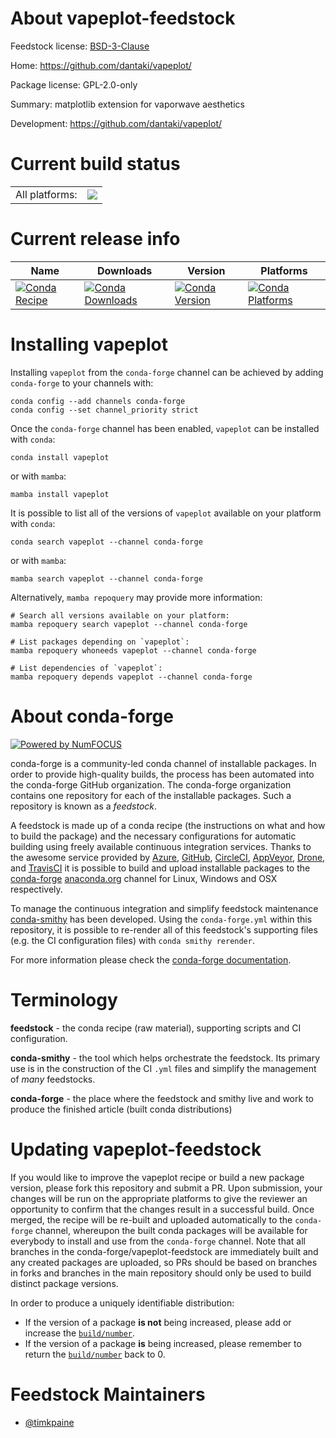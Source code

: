 About vapeplot-feedstock
========================

Feedstock license: [BSD-3-Clause](https://github.com/conda-forge/vapeplot-feedstock/blob/main/LICENSE.txt)

Home: https://github.com/dantaki/vapeplot/

Package license: GPL-2.0-only

Summary: matplotlib extension for vaporwave aesthetics

Development: https://github.com/dantaki/vapeplot/

Current build status
====================


<table><tr><td>All platforms:</td>
    <td>
      <a href="https://dev.azure.com/conda-forge/feedstock-builds/_build/latest?definitionId=17136&branchName=main">
        <img src="https://dev.azure.com/conda-forge/feedstock-builds/_apis/build/status/vapeplot-feedstock?branchName=main">
      </a>
    </td>
  </tr>
</table>

Current release info
====================

| Name | Downloads | Version | Platforms |
| --- | --- | --- | --- |
| [![Conda Recipe](https://img.shields.io/badge/recipe-vapeplot-green.svg)](https://anaconda.org/conda-forge/vapeplot) | [![Conda Downloads](https://img.shields.io/conda/dn/conda-forge/vapeplot.svg)](https://anaconda.org/conda-forge/vapeplot) | [![Conda Version](https://img.shields.io/conda/vn/conda-forge/vapeplot.svg)](https://anaconda.org/conda-forge/vapeplot) | [![Conda Platforms](https://img.shields.io/conda/pn/conda-forge/vapeplot.svg)](https://anaconda.org/conda-forge/vapeplot) |

Installing vapeplot
===================

Installing `vapeplot` from the `conda-forge` channel can be achieved by adding `conda-forge` to your channels with:

```
conda config --add channels conda-forge
conda config --set channel_priority strict
```

Once the `conda-forge` channel has been enabled, `vapeplot` can be installed with `conda`:

```
conda install vapeplot
```

or with `mamba`:

```
mamba install vapeplot
```

It is possible to list all of the versions of `vapeplot` available on your platform with `conda`:

```
conda search vapeplot --channel conda-forge
```

or with `mamba`:

```
mamba search vapeplot --channel conda-forge
```

Alternatively, `mamba repoquery` may provide more information:

```
# Search all versions available on your platform:
mamba repoquery search vapeplot --channel conda-forge

# List packages depending on `vapeplot`:
mamba repoquery whoneeds vapeplot --channel conda-forge

# List dependencies of `vapeplot`:
mamba repoquery depends vapeplot --channel conda-forge
```


About conda-forge
=================

[![Powered by
NumFOCUS](https://img.shields.io/badge/powered%20by-NumFOCUS-orange.svg?style=flat&colorA=E1523D&colorB=007D8A)](https://numfocus.org)

conda-forge is a community-led conda channel of installable packages.
In order to provide high-quality builds, the process has been automated into the
conda-forge GitHub organization. The conda-forge organization contains one repository
for each of the installable packages. Such a repository is known as a *feedstock*.

A feedstock is made up of a conda recipe (the instructions on what and how to build
the package) and the necessary configurations for automatic building using freely
available continuous integration services. Thanks to the awesome service provided by
[Azure](https://azure.microsoft.com/en-us/services/devops/), [GitHub](https://github.com/),
[CircleCI](https://circleci.com/), [AppVeyor](https://www.appveyor.com/),
[Drone](https://cloud.drone.io/welcome), and [TravisCI](https://travis-ci.com/)
it is possible to build and upload installable packages to the
[conda-forge](https://anaconda.org/conda-forge) [anaconda.org](https://anaconda.org/)
channel for Linux, Windows and OSX respectively.

To manage the continuous integration and simplify feedstock maintenance
[conda-smithy](https://github.com/conda-forge/conda-smithy) has been developed.
Using the ``conda-forge.yml`` within this repository, it is possible to re-render all of
this feedstock's supporting files (e.g. the CI configuration files) with ``conda smithy rerender``.

For more information please check the [conda-forge documentation](https://conda-forge.org/docs/).

Terminology
===========

**feedstock** - the conda recipe (raw material), supporting scripts and CI configuration.

**conda-smithy** - the tool which helps orchestrate the feedstock.
                   Its primary use is in the construction of the CI ``.yml`` files
                   and simplify the management of *many* feedstocks.

**conda-forge** - the place where the feedstock and smithy live and work to
                  produce the finished article (built conda distributions)


Updating vapeplot-feedstock
===========================

If you would like to improve the vapeplot recipe or build a new
package version, please fork this repository and submit a PR. Upon submission,
your changes will be run on the appropriate platforms to give the reviewer an
opportunity to confirm that the changes result in a successful build. Once
merged, the recipe will be re-built and uploaded automatically to the
`conda-forge` channel, whereupon the built conda packages will be available for
everybody to install and use from the `conda-forge` channel.
Note that all branches in the conda-forge/vapeplot-feedstock are
immediately built and any created packages are uploaded, so PRs should be based
on branches in forks and branches in the main repository should only be used to
build distinct package versions.

In order to produce a uniquely identifiable distribution:
 * If the version of a package **is not** being increased, please add or increase
   the [``build/number``](https://docs.conda.io/projects/conda-build/en/latest/resources/define-metadata.html#build-number-and-string).
 * If the version of a package **is** being increased, please remember to return
   the [``build/number``](https://docs.conda.io/projects/conda-build/en/latest/resources/define-metadata.html#build-number-and-string)
   back to 0.

Feedstock Maintainers
=====================

* [@timkpaine](https://github.com/timkpaine/)

